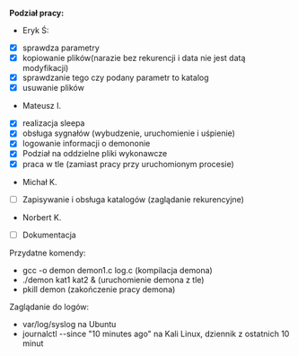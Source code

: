 **Podział pracy:**
- Eryk Ś:
- [x] sprawdza parametry 
- [x] kopiowanie plików(narazie bez rekurencji i data nie jest datą modyfikacji) 
- [x] sprawdzanie tego czy podany parametr to katalog
- [x] usuwanie plików

- Mateusz I.
- [x] realizacja sleepa 
- [x] obsługa sygnałów (wybudzenie, uruchomienie i uśpienie) 
- [x] logowanie informacji o demononie
- [x] Podział na oddzielne pliki wykonawcze
- [x] praca w tle (zamiast pracy przy uruchomionym procesie)
     
-  Michał K.
- [ ]  Zapisywanie i obsługa katalogów (zaglądanie rekurencyjne)
 
-  Norbert K.
- [ ] Dokumentacja


Przydatne komendy:
- gcc -o demon demon1.c log.c      (kompilacja demona)
- ./demon kat1 kat2 &              (uruchomienie demona z tle)
- pkill demon                      (zakończenie pracy demona)


Zaglądanie do logów:
- var/log/syslog na Ubuntu
- journalctl --since "10 minutes  ago" na Kali Linux, dziennik z ostatnich 10 minut


